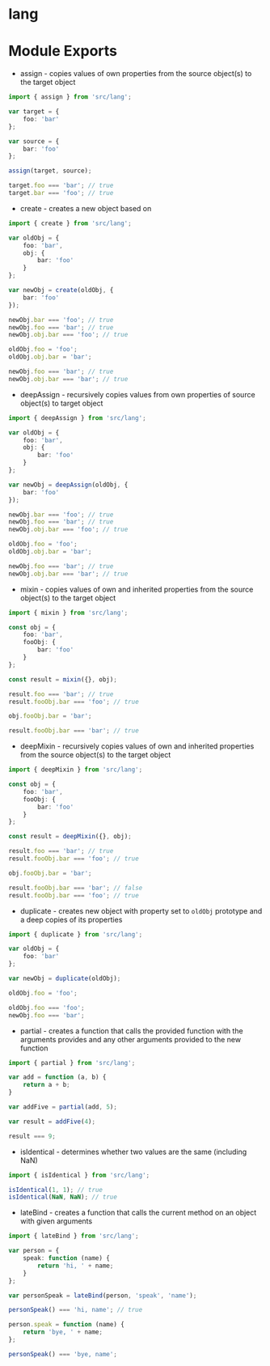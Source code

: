 # lang

# Module Exports

* assign - copies values of own properties from the source object(s) to the target object

```ts
import { assign } from 'src/lang';

var target = {
	foo: 'bar'
};

var source = {
	bar: 'foo'
};

assign(target, source);

target.foo === 'bar'; // true
target.bar === 'foo'; // true

```

* create - creates a new object based on

```ts
import { create } from 'src/lang';

var oldObj = {
	foo: 'bar',
	obj: {
		bar: 'foo'
	}
};

var newObj = create(oldObj, {
	bar: 'foo'
});

newObj.bar === 'foo'; // true
newObj.foo === 'bar'; // true
newObj.obj.bar === 'foo'; // true

oldObj.foo = 'foo';
oldObj.obj.bar = 'bar';

newObj.foo === 'bar'; // true
newObj.obj.bar === 'bar'; // true
```

* deepAssign - recursively copies values from own properties of source object(s) to target object

```ts
import { deepAssign } from 'src/lang';

var oldObj = {
	foo: 'bar',
	obj: {
		bar: 'foo'
	}
};

var newObj = deepAssign(oldObj, {
	bar: 'foo'
});

newObj.bar === 'foo'; // true
newObj.foo === 'bar'; // true
newObj.obj.bar === 'foo'; // true

oldObj.foo = 'foo';
oldObj.obj.bar = 'bar';

newObj.foo === 'bar'; // true
newObj.obj.bar === 'bar'; // true
```

* mixin - copies values of own and inherited properties from the source object(s) to the target object
```ts
import { mixin } from 'src/lang';

const obj = {
	foo: 'bar',
	fooObj: {
		bar: 'foo'
	}
};

const result = mixin({}, obj);

result.foo === 'bar'; // true
result.fooObj.bar === 'foo'; // true

obj.fooObj.bar = 'bar';

result.fooObj.bar === 'bar'; // true

```

* deepMixin - recursively copies values of own and inherited properties from the source object(s) to the target object
```ts
import { deepMixin } from 'src/lang';

const obj = {
	foo: 'bar',
	fooObj: {
		bar: 'foo'
	}
};

const result = deepMixin({}, obj);

result.foo === 'bar'; // true
result.fooObj.bar === 'foo'; // true

obj.fooObj.bar = 'bar';

result.fooObj.bar === 'bar'; // false
result.fooObj.bar === 'foo'; // true

```

* duplicate - creates new object with property set to `oldObj` prototype and a deep copies of its properties
```ts
import { duplicate } from 'src/lang';

var oldObj = {
	foo: 'bar'
};

var newObj = duplicate(oldObj);

oldObj.foo = 'foo';

oldObj.foo === 'foo';
newObj.foo === 'bar';

```

* partial - creates a function that calls the provided function with the arguments provides and any other arguments provided to the new function

```ts
import { partial } from 'src/lang';

var add = function (a, b) {
	return a + b;
}

var addFive = partial(add, 5);

var result = addFive(4);

result === 9;

```

* isIdentical - determines whether two values are the same (including NaN)
```ts
import { isIdentical } from 'src/lang';

isIdentical(1, 1); // true
isIdentical(NaN, NaN); // true

```

* lateBind - creates a function that calls the current method on an object with given arguments
```ts
import { lateBind } from 'src/lang';

var person = {
	speak: function (name) {
		return 'hi, ' + name;
	}
};

var personSpeak = lateBind(person, 'speak', 'name');

personSpeak() === 'hi, name'; // true

person.speak = function (name) {
	return 'bye, ' + name;
};

personSpeak() === 'bye, name';

```
